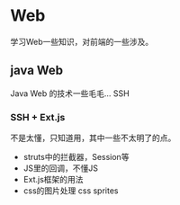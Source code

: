 Web
=========

学习Web一些知识，对前端的一些涉及。

## java Web

Java Web 的技术一些毛毛... SSH

### SSH + Ext.js

不是太懂，只知道用，其中一些不太明了的点。

* struts中的拦截器，Session等
* JS里的回调，不懂JS
* Ext.js框架的用法
* css的图片处理 css sprites
